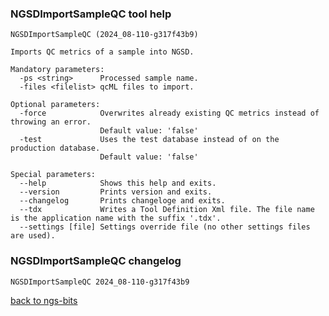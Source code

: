 ### NGSDImportSampleQC tool help
	NGSDImportSampleQC (2024_08-110-g317f43b9)
	
	Imports QC metrics of a sample into NGSD.
	
	Mandatory parameters:
	  -ps <string>      Processed sample name.
	  -files <filelist> qcML files to import.
	
	Optional parameters:
	  -force            Overwrites already existing QC metrics instead of throwing an error.
	                    Default value: 'false'
	  -test             Uses the test database instead of on the production database.
	                    Default value: 'false'
	
	Special parameters:
	  --help            Shows this help and exits.
	  --version         Prints version and exits.
	  --changelog       Prints changeloge and exits.
	  --tdx             Writes a Tool Definition Xml file. The file name is the application name with the suffix '.tdx'.
	  --settings [file] Settings override file (no other settings files are used).
	
### NGSDImportSampleQC changelog
	NGSDImportSampleQC 2024_08-110-g317f43b9
	
[back to ngs-bits](https://github.com/imgag/ngs-bits)